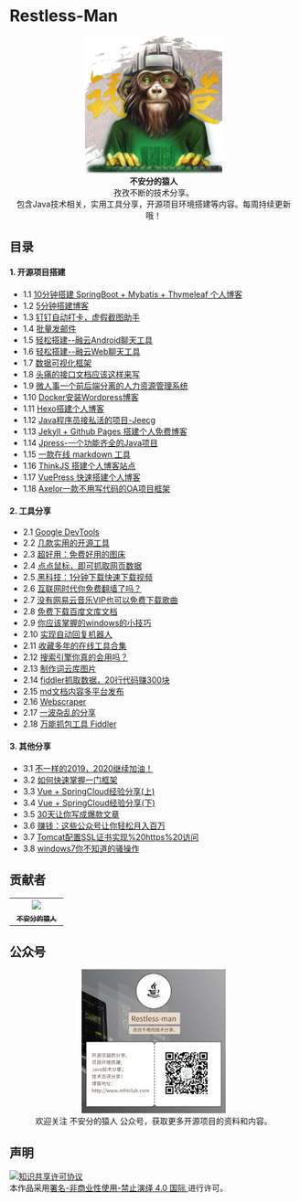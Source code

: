 # Restless-Man

<p align="center">
  <img src="https://raw.githubusercontent.com/hellowHuaairen/Restless-Man/master/Article/%E5%9B%BE%E7%89%87%E8%B5%84%E6%BA%90/001_240.jpg"/>
  <br><strong>不安分的猿人</strong><br>
  孜孜不断的技术分享。<br>
  包含Java技术相关，实用工具分享，开源项目环境搭建等内容。每周持续更新哦！
</p>


## 目录

#### 1. 开源项目搭建
   - 1.1 [10分钟搭建 SpringBoot + Mybatis + Thymeleaf 个人博客](Article/10分钟搭建%20SpringBoot%20+%20Mybatis%20+%20Thymeleaf%20个人博客.md)
   - 1.2 [5分钟搭建博客](Article/5分钟搭建博客.md)
   - 1.3 [钉钉自动打卡，虚假截图助手](Article/钉钉自动打卡，虚假截图助手两款实用的开源项目分享给大家.md)
   - 1.4 [批量发邮件](Article/批量发邮件.md)
   - 1.5 [轻松搭建--融云Android聊天工具](Article/轻松搭建--融云Android聊天工具.md)
   - 1.6 [轻松搭建--融云Web聊天工具](Article/轻松搭建--融云Web聊天工具.md)
   - 1.7 [数据可视化框架](Article/数据可视化框架.md)
   - 1.8 [头痛的接口文档应该这样来写](Article/头痛的接口文档应该这样来写.md)
   - 1.9 [微人事一个前后端分离的人力资源管理系统](Article/微人事一个前后端分离的人力资源管理系统.md)
   - 1.10 [Docker安装Wordpress博客](Article/Docker%20安装%20Wordpress%20博客.md)
   - 1.11 [Hexo搭建个人博客](Article/hexo%20matery%20主题博客搭建.md)
   - 1.12 [Java程序员接私活的项目-Jeecg](Article/Java程序员接私活的项目-Jeecg.md)
   - 1.13 [Jekyll  + Github Pages 搭建个人免费博客](Article/Jekyll%20%20+%20Github%20Pages%20搭建个人免费博客.md)
   - 1.14 [Jpress-一个功能齐全的Java项目](Article/Jpress-一个功能齐全的Java项目.md)
   - 1.15 [一款在线 markdown 工具](Article/mdedit.md)
   - 1.16 [ThinkJS 搭建个人博客站点](Article/ThinkJS%20搭建个人博客站点.md)
   - 1.17 [VuePress 快速搭建个人博客](Article/VuePress%20快速搭建个人博客.md)
   - 1.18 [Axelor一款不用写代码的OA项目框架](Article/Axelor一款不用写代码的OA项目框架.md)

#### 2. 工具分享
   - 2.1 [Google DevTools](Article/不懂技术也可以爬取网页数据了，只需掌握Google%20DevTools这些基本操作.md)
   - 2.2 [几款实用的开源工具](Article/超好用-几款实用的开源工具请大人收下.md)
   - 2.3 [超好用：免费好用的图床](Article/超好用：免费好用的图床.md)
   - 2.4 [点点鼠标，即可抓取网页数据](Article/点点鼠标，即可抓取网页数据.md)
   - 2.5 [黑科技：1分钟下载快速下载视频](Article/黑科技：1分钟下载快速下载视频.md)
   - 2.6 [互联网时代你免费翻墙了吗？](Article/互联网时代你免费翻墙了吗？.md)
   - 2.7 [没有网易云音乐VIP也可以免费下载歌曲](Article/没有网易云音乐VIP也可以免费下载歌曲.md)
   - 2.8 [免费下载百度文库文档](Article/免费下载百度文库文档.md)
   - 2.9 [你应该掌握的windows的小技巧](Article/你应该掌握的windows的小技巧.md)
   - 2.10 [实现自动回复机器人](Article/实现自动回复机器人.md)
   - 2.11 [收藏多年的在线工具合集](Article/收藏多年的在线工具合集.md)
   - 2.12 [搜索引擎你真的会用吗？](Article/搜索引擎你真的会用吗？.md)
   - 2.13 [制作词云库图片](Article/制作词云库图片.md)
   - 2.14 [fiddler抓取数据，20行代码赚300块](Article/fiddler抓取数据，20行代码赚300块.md)
   - 2.15 [md文档内容多平台发布](Article/md文档内容多平台发布.md)
   - 2.16 [Webscraper](Article/Webscraper.md)
   - 2.17 [一波杂乱的分享](Article/一波杂乱的分享.md)
   - 2.18 [万能抓包工具 Fiddler](Article/万能抓包工具%20Fiddler.md)

#### 3. 其他分享
   - 3.1 [不一样的2019，2020继续加油！](Article/不一样的2019，2020继续加油！.md)
   - 3.2 [如何快速掌握一门框架](Article/如何快速掌握一门框架.md)
   - 3.3 [Vue + SpringCloud经验分享(上)](Article/3个月SpringBoot经验分享.md)
   - 3.4 [Vue + SpringCloud经验分享(下)](Article/Vue%20+%20SpringCloud前后端分离项目3个月项目实战经验分享(下).md)
   - 3.5 [30天让你写成爆款文章](Article/30天让你写成爆款文章.md)
   - 3.6 [赚钱：这些公众号让你轻松月入百万](Article/赚钱：这些公众号让你轻松月入百万.md)
   - 3.7 [Tomcat配置SSL证书实现%20https%20访问](Article/Tomcat配置SSL证书实现%20https%20访问.md)
   - 3.8 [windows7你不知道的骚操作](Article/windows7你不知道的骚操作.md)


## 贡献者

<table>
  <tbody>
    <tr>
      <th align="center" style="width: 80px;">
        <a href="https://github.com/hellowHuaairen">
          <img src="https://avatars2.githubusercontent.com/u/19610305?s=50&v=4" style="width: 50px;"><br>
          <sub>不安分的猿人</sub>
        </a><br>
      </th>
  </tbody>
</table>

## 公众号


<p align="center">
  <img src="https://raw.githubusercontent.com/hellowHuaairen/Restless-Man/master/Article/%E5%9B%BE%E7%89%87%E8%B5%84%E6%BA%90/28195400dmqk.png" style="max-width:50%;"><br>
欢迎关注 不安分的猿人 公众号，获取更多开源项目的资料和内容。
</p>

## 声明

<a rel="license" href="https://creativecommons.org/licenses/by-nc-nd/4.0/deed.zh"><img alt="知识共享许可协议" style="border-width: 0" src="https://licensebuttons.net/l/by-nc-nd/4.0/88x31.png"></a><br>本作品采用<a rel="license" href="https://creativecommons.org/licenses/by-nc-nd/4.0/deed.zh">署名-非商业性使用-禁止演绎 4.0 国际 </a>进行许可。

